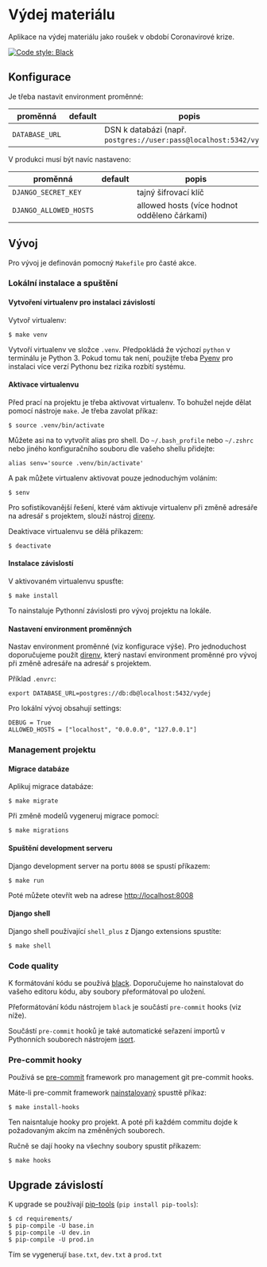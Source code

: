 # Výdej materiálu

Aplikace na výdej materiálu jako roušek v období Coronavirové krize.

[![Code style: Black](https://img.shields.io/badge/code%20style-black-000000.svg)](https://github.com/psf/black)

## Konfigurace

Je třeba nastavit environment proměnné:

| proměnná | default | popis |
| --- | --- | --- |
| `DATABASE_URL` | | DSN k databázi (např. `postgres://user:pass@localhost:5342/vydej`) |

V produkci musí být navíc nastaveno:

| proměnná | default | popis |
| --- | --- | --- |
| `DJANGO_SECRET_KEY` | | tajný šifrovací klíč |
| `DJANGO_ALLOWED_HOSTS` | | allowed hosts (více hodnot odděleno čárkami) |

## Vývoj

Pro vývoj je definován pomocný `Makefile` pro časté akce.

### Lokální instalace a spuštění

#### Vytvoření virtualenv pro instalaci závislostí

Vytvoř virtualenv:

    $ make venv

Vytvoří virtualenv ve složce `.venv`. Předpokládá že výchozí `python` v terminálu
je Python 3. Pokud tomu tak není, použijte třeba [Pyenv](https://github.com/pyenv/pyenv)
pro instalaci více verzí Pythonu bez rizika rozbití systému.

#### Aktivace virtualenvu

Před prací na projektu je třeba aktivovat virtualenv. To bohužel nejde dělat
pomocí nástroje `make`. Je třeba zavolat příkaz:

    $ source .venv/bin/activate

Můžete asi na to vytvořit alias pro shell. Do `~/.bash_profile` nebo `~/.zshrc`
nebo jiného konfiguračního souboru dle vašeho shellu přidejte:

    alias senv='source .venv/bin/activate'

A pak můžete virtualenv aktivovat pouze jednoduchým voláním:

    $ senv

Pro sofistikovanější řešení, které vám aktivuje virtualenv při změně adresáře na
adresář s projektem, slouží nástroj [direnv](https://direnv.net/).

Deaktivace virtualenvu se dělá příkazem:

    $ deactivate

#### Instalace závislostí

V aktivovaném virtualenvu spusťte:

    $ make install

To nainstaluje Pythonní závislosti pro vývoj projektu na lokále.

#### Nastavení environment proměnných

Nastav environment proměnné (viz konfigurace výše). Pro jednoduchost doporučujeme
použít [direnv](https://direnv.net/), který nastaví environment proměnné pro vývoj
při změně adresáře na adresář s projektem. 

Příklad `.envrc`:

    export DATABASE_URL=postgres://db:db@localhost:5432/vydej

Pro lokální vývoj obsahují settings:

    DEBUG = True
    ALLOWED_HOSTS = ["localhost", "0.0.0.0", "127.0.0.1"]

### Management projektu

#### Migrace databáze

Aplikuj migrace databáze:

    $ make migrate

Při změně modelů vygeneruj migrace pomocí:

    $ make migrations

#### Spuštění development serveru

Django development server na portu `8008` se spustí příkazem:

    $ make run

Poté můžete otevřít web na adrese [http://localhost:8008](http://localhost:8008)

#### Django shell

Django shell používající `shell_plus` z Django extensions spustíte:

    $ make shell

### Code quality

K formátování kódu se používá [black](https://github.com/psf/black). Doporučujeme
ho nainstalovat do vašeho editoru kódu, aby soubory přeformátoval po uložení.

Přeformátování kódu nástrojem `black` je součástí `pre-commit` hooks (viz níže).

Součástí `pre-commit` hooků je také automatické seřazení importů v Pythonních
souborech nástrojem [isort](https://github.com/timothycrosley/isort/).

### Pre-commit hooky

Použivá se [pre-commit](https://pre-commit.com/) framework pro management git
pre-commit hooks.

Máte-li pre-commit framework [nainstalovaný](https://pre-commit.com/#installation)
spusttě příkaz:

    $ make install-hooks

Ten naisntaluje hooky pro projekt. A poté při každém commitu dojde k požadovaným
akcím na změněných souborech.

Ručně se dají hooky na všechny soubory spustit příkazem:

    $ make hooks

## Upgrade závislostí

K upgrade se používají [pip-tools](https://github.com/jazzband/pip-tools) (`pip install pip-tools`):

    $ cd requirements/
    $ pip-compile -U base.in
    $ pip-compile -U dev.in
    $ pip-compile -U prod.in

Tím se vygenerují `base.txt`, `dev.txt` a `prod.txt`
